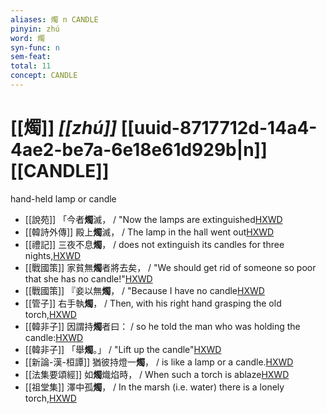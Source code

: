 ```yaml
---
aliases: 燭 n CANDLE
pinyin: zhú
word: 燭
syn-func: n
sem-feat: 
total: 11
concept: CANDLE 
---
```

# [[燭]] *[[zhú]]*  [[uuid-8717712d-14a4-4ae2-be7a-6e18e61d929b|n]] [[CANDLE]]
hand-held lamp or candle
 - [[說苑]] 「今者**燭**滅，
                     / "Now the lamps are extinguished[HXWD](https://hxwd.org/textview.html?location=CH1a0907_CHANT_006-11a.8)
 - [[韓詩外傳]] 殿上**燭**滅， / The lamp in the hall went out[HXWD](https://hxwd.org/textview.html?location=KR1c0066_tls_007-14a.5)
 - [[禮記]] 三夜不息**燭**， / does not extinguish its candles for three nights,[HXWD](https://hxwd.org/textview.html?location=KR1d0052_tls_007-13a.4)
 - [[戰國策]] 家貧無**燭**者將去矣， / "We should get rid of someone so poor that she has no candle!"[HXWD](https://hxwd.org/textview.html?location=KR2e0003_tls_070-1a.15)
 - [[戰國策]] 『妾以無**燭**， / "Because I have no candle[HXWD](https://hxwd.org/textview.html?location=KR2e0003_tls_070-1a.17)
 - [[管子]] 右手執**燭**， / Then, with his right hand grasping the old torch,[HXWD](https://hxwd.org/textview.html?location=KR3c0001_tls_019-93a.3)
 - [[韓非子]] 因謂持**燭**者曰：
                     / so he told the man who was holding the candle:[HXWD](https://hxwd.org/textview.html?location=KR3c0005_tls_032-93a.5)
 - [[韓非子]] 「舉**燭**。」 / "Lift up the candle"[HXWD](https://hxwd.org/textview.html?location=KR3c0005_tls_032-93a.6)
 - [[新論-漢-桓譚]] 猶彼持燈一**燭**， / is like a lamp or a candle.[HXWD](https://hxwd.org/textview.html?location=KR3j0192_tls_002-27a.46)
 - [[法集要頌經]] 如**燭**熾焰時， / When such a torch is ablaze[HXWD](https://hxwd.org/textview.html?location=KR6b0070_T_001-0777a.21)
 - [[祖堂集]] 澤中孤**燭**， / In the marsh (i.e. water) there is a lonely torch,[HXWD](https://hxwd.org/textview.html?location=KR6q0002_Yan_003-1112a.10)